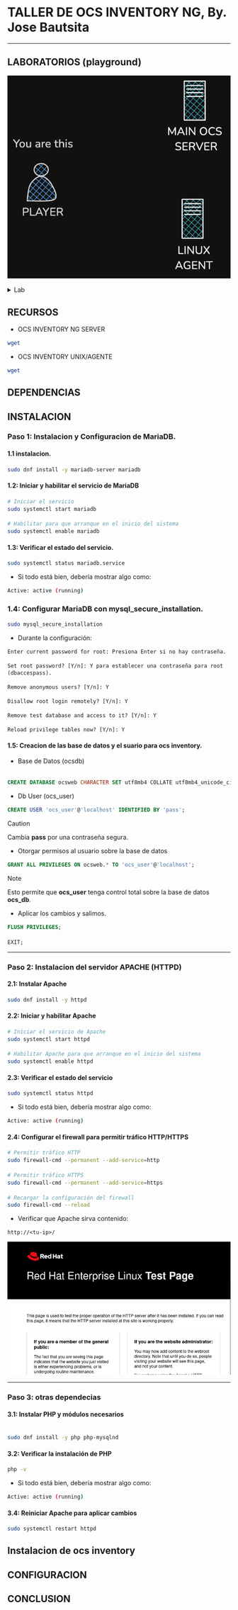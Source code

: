 # TALLER DE OCS INVENTORY NG, By. Jose Bautsita

----



## LABORATORIOS (playground)

![Lab](./lab2.png)

<details>
 <summary> Lab </summary>

#### Requisitos de Hardware 

| host               | cpu's     | ram    | memory |
|--------------------|---------|--------|----------|
| MAIN OCS SERVER    |  4      | 4 GB   | 30 GB    | 
| OCS AGENT          |  2      | 2GB    | 20GB     |

### Laboratorio participante 01 (Mike)

| HOSTNAME           | USER    | PASSWORD   | ADDRESS   | ROOT PASSWORD |
|--------------------|---------|------------|-----------|---------------|
| MAIN OCS SERVER    |  mike   | mike2025   | 10.0.0.190  | taller2025    |
| OCS AGENT          |  mike   | mike2025   | 10.0.0.191  | taller2025    |

### Laboratorio participante 02 (Javier)

| HOSTNAME           | USER    | PASSWORD   | ADDRESS   | ROOT PASSWORD |
|--------------------|---------|------------|-----------|---------------|
| MAIN OCS SERVER    | javi    | javi2025   | 10.0.0.192  | taller2025    |
| OCS AGENT          | javi    | javi2025   | 10.0.0.193  | taller2025    |

### Laboratorio participante 03 (Oliver)

| HOSTNAME           | USER    | PASSWORD   | ADDRESS   | ROOT PASSWORD |
|--------------------|---------|------------|-----------|---------------|
| MAIN OCS SERVER    | oliver  | oliver2025 | 10.0.0.195  | taller2025    |
| OCS AGENT          | oliver  | oliver2025 | 10.0.0.194 | taller2025    |

### Laboratorio participante 04 (Miguel Martinez)

| HOSTNAME           | USER    | PASSWORD   | ADDRESS   | ROOT PASSWORD |
|--------------------|---------|------------|-----------|---------------|
| MAIN OCS SERVER    | antonio  | antonio2025 | 10.0.0.197  | taller2025    |
| OCS AGENT          | antonio  | antonio2025 | 10.0.0.196  | taller2025    |

### Laboratorio participante 05 (Angel)

| HOSTNAME           | USER    | PASSWORD   | ADDRESS   | ROOT PASSWORD |
|--------------------|---------|------------|-----------|---------------|
| MAIN OCS SERVER    | angel   | angel2025  | 10.0.0.200  | taller2025    |
| OCS AGENT          | angel   | angel2025  | 10.0.0.199  | taller2025    |

### Laboratorio participante 06 (Brandon)

| HOSTNAME           | USER    | PASSWORD   | ADDRESS   | ROOT PASSWORD |
|--------------------|---------|------------|-----------|---------------|
| MAIN OCS SERVER    | brandom  | brandom2025 | 10.0.0.181 | taller2025   |
| OCS AGENT          | brandom  | brandom2025 | 10.0.0.180 | taller2025   |

### Laboratorio participante 07 (Alondra)

| HOSTNAME           | USER    | PASSWORD   | ADDRESS   | ROOT PASSWORD |
|--------------------|---------|------------|-----------|---------------|
| MAIN OCS SERVER    | alondra | alondra2025 | 10.0.0.183  | taller2025 |
| OCS AGENT          | alondra | alondra2025 | 10.0.0.182  | taller2024 |

### Laboratorio participante 08 (Omar)

| HOSTNAME           | USER    | PASSWORD   | ADDRESS   | ROOT PASSWORD |
|--------------------|---------|------------|-----------|---------------|
| MAIN OCS SERVER    | omar    | omar2025   | 10.0.0.185  | taller2025  |
| OCS AGENT          | omar    | omar2025   | 10.0.0.184  | taller2025  |


### Laboratorio participante 09 (Jatzy)

| HOSTNAME           | USER    | PASSWORD   | ADDRESS   | ROOT PASSWORD |
|--------------------|---------|------------|-----------|---------------|
| MAIN OCS SERVER    |  jatzy  | jatzy2025 | 10.0.0.187   | taller2025    |
| OCS AGENT          |  jatzy  | jatzy2025 | 10.0.0.186   | taller2025    |


### Laboratorio participante 10 (Sergio)

| HOSTNAME           | USER    | PASSWORD   | ADDRESS   | ROOT PASSWORD |
|--------------------|---------|------------|-----------|---------------|
| MAIN OCS SERVER    |  sergio | sergio2025 | 10.0.0.188   | taller2025   |
| OCS AGENT          |  sergio | sergio2025 | 10.0.0.189   | taller2025   |

### Laboratorio participante 11 (Hector)

| HOSTNAME           | USER    | PASSWORD   | ADDRESS   | ROOT PASSWORD |
|--------------------|---------|------------|-----------|---------------|
| MAIN OCS SERVER    |  hector | hector2025 | 10.0.0.221  | taller2025   |
| OCS AGENT          |  hector | hector2025 | 10.0.0.220  | taller2025   |

### Laboratorio participante 12 (Miguel Perez)

| HOSTNAME           | USER    | PASSWORD   | ADDRESS   | ROOT PASSWORD |
|--------------------|---------|------------|-----------|---------------|
| MAIN OCS SERVER    | miguel  | miguel2025 | 10.0.0.224  | taller2025    |
| OCS AGENT          | miguel  | miguel2025 | 10.0.0.222  | taller2025    |

 </details>

## RECURSOS

- OCS INVENTORY NG SERVER

```bash
wget
```

- OCS INVENTORY UNIX/AGENTE

```bash
wget
```


## DEPENDENCIAS


## INSTALACION

### Paso 1: Instalacion y Configuracion de MariaDB.

#### 1.1 instalacion.

```bash
sudo dnf install -y mariadb-server mariadb
```

#### 1.2: Iniciar y habilitar el servicio de MariaDB

```bash
# Iniciar el servicio
sudo systemctl start mariadb

# Habilitar para que arranque en el inicio del sistema
sudo systemctl enable mariadb
```
#### 1.3: Verificar el estado del servicio.

```bash
sudo systemctl status mariadb.service
```
- Si todo está bien, debería mostrar algo como:
```bash
Active: active (running)
```
### 1.4: Configurar MariaDB con mysql_secure_installation.

 ```bash
sudo mysql_secure_installation
```
- Durante la configuración:
```
Enter current password for root: Presiona Enter si no hay contraseña.

Set root password? [Y/n]: Y para establecer una contraseña para root (dbaccespass).

Remove anonymous users? [Y/n]: Y

Disallow root login remotely? [Y/n]: Y

Remove test database and access to it? [Y/n]: Y

Reload privilege tables now? [Y/n]: Y
```


#### 1.5: Creacion de las base de datos y el suario para ocs inventory.
 
- Base de Datos (ocsdb)

```sql

CREATE DATABASE ocsweb CHARACTER SET utf8mb4 COLLATE utf8mb4_unicode_ci;

```
- Db User (ocs_user)
```sql
CREATE USER 'ocs_user'@'localhost' IDENTIFIED BY 'pass';
```
> [!CAUTION]
> Cambia **pass** por una contraseña segura.

- Otorgar permisos al usuario sobre la base de datos

```sql
GRANT ALL PRIVILEGES ON ocsweb.* TO 'ocs_user'@'localhost';
```
>[!NOTE]
>Esto permite que **ocs_user** tenga control total sobre la base de datos **ocs_db**.

- Aplicar los cambios y salimos.
```sql
FLUSH PRIVILEGES;

EXIT;
```
---




### Paso 2: Instalacion del servidor APACHE (HTTPD)

#### 2.1: Instalar Apache

```bash
sudo dnf install -y httpd
```
#### 2.2: Iniciar y habilitar Apache

```bash
# Iniciar el servicio de Apache
sudo systemctl start httpd

# Habilitar Apache para que arranque en el inicio del sistema
sudo systemctl enable httpd

```

#### 2.3: Verificar el estado del servicio

```bash
sudo systemctl status httpd

```
- Si todo está bien, debería mostrar algo como:
```bash
Active: active (running)
```

#### 2.4: Configurar el firewall para permitir tráfico HTTP/HTTPS

```bash
# Permitir tráfico HTTP
sudo firewall-cmd --permanent --add-service=http

# Permitir tráfico HTTPS
sudo firewall-cmd --permanent --add-service=https

# Recargar la configuración del firewall
sudo firewall-cmd --reload
```
- Verificar que Apache sirva contenido:
```
http://<tu-ip>/
```
![imagen del servidor apache](./httpd_test.png)

---




### Paso 3: otras dependecias


#### 3.1: Instalar PHP y módulos necesarios
```bash

sudo dnf install -y php php-mysqlnd
```
#### 3.2: Verificar la instalación de PHP

```bash
php -v
```
- Si todo está bien, debería mostrar algo como:
```bash
Active: active (running)
```

#### 3.4: Reiniciar Apache para aplicar cambios

```bash
sudo systemctl restart httpd
```

## Instalacion de ocs inventory





## CONFIGURACION


## CONCLUSION